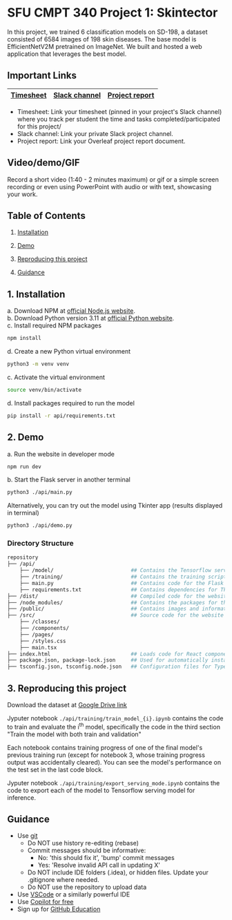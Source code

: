 # SFU CMPT 340 Project 1: Skintector
In this project, we trained 6 classification models on SD-198, a dataset consisted of 6584 images of 198 skin diseases. The base model is EfficientNetV2M pretrained on ImageNet. We built and hosted a web application that leverages the best model.

## Important Links

| [Timesheet](https://1sfu-my.sharepoint.com/:x:/g/personal/hamarneh_sfu_ca/Ef9MXVyB76BCtVh-wMX5G44BUwr7B8rmr2NsSGYwqzJrCA?e=eBwpuA) | [Slack channel](https://sfucmpt340spring2024.slack.com/archives/C06EBKQTX8R) | [Project report](https://www.overleaf.com/9885184864hycqjvxrfhjh#4ba852) |
|-----------|---------------|-------------------------|


- Timesheet: Link your timesheet (pinned in your project's Slack channel) where you track per student the time and tasks completed/participated for this project/
- Slack channel: Link your private Slack project channel.
- Project report: Link your Overleaf project report document.


## Video/demo/GIF
Record a short video (1:40 - 2 minutes maximum) or gif or a simple screen recording or even using PowerPoint with audio or with text, showcasing your work.


## Table of Contents
1. [Installation](#install)

2. [Demo](#demo)

3. [Reproducing this project](#repro)

4. [Guidance](#guide)

<a name="install"></a>

## 1. Installation
a. Download NPM at [official Node.js website](https://nodejs.org/en). <br>
b. Download Python version 3.11 at [official Python website](https://www.python.org/). <br>
c. Install required NPM packages
```bash
npm install
```
d. Create a new Python virtual environment
```bash
python3 -m venv venv
```
c. Activate the virtual environment 
```bash
source venv/bin/activate
```
d. Install packages required to run the model
```bash
pip install -r api/requirements.txt
```

<a name="demo"></a>

## 2. Demo
a. Run the website in developer mode
```bash
npm run dev
```
b. Start the Flask server in another terminal
```bash
python3 ./api/main.py
```

Alternatively, you can try out the model using Tkinter app (results displayed in terminal)
```bash
python3 ./api/demo.py
```

### Directory Structure

```bash
repository
├── /api/                               
    ├── /model/                         ## Contains the Tensorflow serving model
    ├── /training/                      ## Contains the training scripts and the dataset
    ├── main.py                         ## Contains code for the Flask server
    ├── requirements.txt                ## Contains dependencies for Tkinter app and Flask server
├── /dist/                              ## Compiled code for the website in JavaScript
├── /node_modules/                      ## Contains the packages for the project
├── /public/                            ## Contains images and information on each condition
├── /src/                               ## Source code for the website in TypeScript
    ├── /classes/                                 
    ├── /components/                    
    ├── /pages/                         
    ├── /styles.css                     
    ├── main.tsx                                   
├── index.html                          ## Loads code for React components
├── package.json, package-lock.json     ## Used for automatically installing packages from npm
├── tsconfig.json, tsconfig.node.json   ## Configuration files for TypeScript
```

<a name="repro"></a>

## 3. Reproducing this project
Download the dataset at [Google Drive link]()

Jyputer notebook `./api/training/train_model_{i}.ipynb` contains the code to train and evaluate the i<sup>th</sup> model, specifically the code in the third section "Train the model with both train and validation"

Each notebook contains training progress of one of the final model's previous training run (except for notebook 3, whose training progress output was accidentally cleared). You can see the model's performance on the test set in the last code block.

Jyputer notebook `./api/training/export_serving_mode.ipynb` contains the code to export each of the model to Tensorflow serving model for inference.

<a name="guide"></a>
## Guidance

- Use [git](https://git-scm.com/book/en/v2)
    - Do NOT use history re-editing (rebase)
    - Commit messages should be informative:
        - No: 'this should fix it', 'bump' commit messages
        - Yes: 'Resolve invalid API call in updating X'
    - Do NOT include IDE folders (.idea), or hidden files. Update your .gitignore where needed.
    - Do NOT use the repository to upload data
- Use [VSCode](https://code.visualstudio.com/) or a similarly powerful IDE
- Use [Copilot for free](https://dev.to/twizelissa/how-to-enable-github-copilot-for-free-as-student-4kal)
- Sign up for [GitHub Education](https://education.github.com/) 
